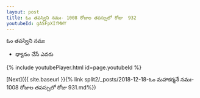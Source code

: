 ```yaml
---
layout: post
title: ఓం తపస్విని నమః- 1008 రోజుల తపస్సులో రోజు  932
youtubeId: gASFpXIfMWY
---
```

 
 
 ఓం తపస్విని నమః  
 
 -  ధ్యానం చేసే ఎవరు 
 
  
 
  
 
 
 
 
 
 


{% include youtubePlayer.html id=page.youtubeId %}
 
[Next]({{ site.baseurl }}{% link  split2/_posts/2018-12-18-ఓం మహాకర్మనే నమః- 1008 రోజుల తపస్సులో రోజు  931.md%})
 
